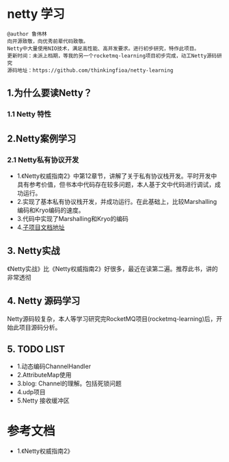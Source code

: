 # netty 学习
```
@author 鲁伟林
向开源致敬，向优秀前辈代码致敬。
Netty中大量使用NIO技术，满足高性能、高并发要求。进行初步研究，特作此项目。
更新时间：未派上档期，等我的另一个rocketmq-learning项目初步完成，动工Netty源码研究
源码地址：https://github.com/thinkingfioa/netty-learning
```

## 1.为什么要读Netty？

### 1.1 Netty 特性

## 2.Netty案例学习

### 2.1 Netty私有协议开发
- 1.《Netty权威指南2》中第12章节，讲解了关于私有协议栈开发。平时开发中具有参考价值，但书本中代码存在较多问题，本人基于文中代码进行调试，成功运行。
- 2.实现了基本私有协议栈开发，并成功运行。在此基础上，比较Marshalling编码和Kryo编码的速度。
- 3.代码中实现了Marshalling和Kryo的编码
- 4.[子项目文档地址](https://github.com/thinkingfioa/netty-learning/tree/master/netty-private-protocol)

## 3. Netty实战
《Netty实战》比《Netty权威指南2》好很多，最近在读第二遍。推荐此书，讲的非常透彻

## 4. Netty 源码学习
Netty源码较复杂，本人等学习研究完RocketMQ项目(rocketmq-learning)后，开始此项目源码分析。

## 5. TODO LIST

- 1.动态编码ChannelHandler
- 2.AttributeMap使用
- 3.blog: Channel的理解。包括死锁问题
- 4.udp项目
- 5.Netty 接收缓冲区

# 参考文档
- 1.《Netty权威指南2》